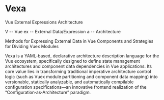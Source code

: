 # Vexa
Vue External Expressions Architecture

V -- Vue
ex -- External Data/Expression
a -- Architecture

Methods for Expressing External Data in Vue Components and Strategies for Dividing Vuex Modules

Vexa is a YAML‑based, declarative architecture description language for the Vue ecosystem, specifically designed to define state management architectures and component data dependencies in Vue applications. Its core value lies in transforming traditional imperative architecture control logic (such as Vuex module partitioning and component data mapping) into versionable, statically analyzable, and automatically compilable configuration specifications—an innovative frontend realization of the “Configuration‑as‑Architecture” paradigm.
